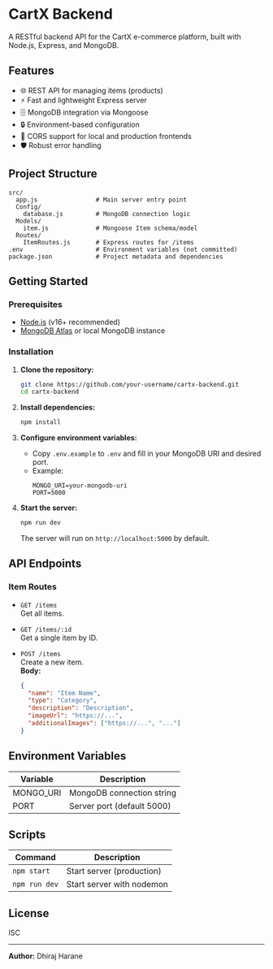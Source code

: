 # CartX Backend

A RESTful backend API for the CartX e-commerce platform, built with Node.js, Express, and MongoDB.

## Features

- 🌐 REST API for managing items (products)
- ⚡ Fast and lightweight Express server
- 🗄️ MongoDB integration via Mongoose
- 🔒 Environment-based configuration
- 🔄 CORS support for local and production frontends
- 🛡️ Robust error handling

## Project Structure

```
src/
  app.js                # Main server entry point
  Config/
    database.js         # MongoDB connection logic
  Models/
    item.js             # Mongoose Item schema/model
  Routes/
    ItemRoutes.js       # Express routes for /items
.env                    # Environment variables (not committed)
package.json            # Project metadata and dependencies
```

## Getting Started

### Prerequisites

- [Node.js](https://nodejs.org/) (v16+ recommended)
- [MongoDB Atlas](https://www.mongodb.com/cloud/atlas) or local MongoDB instance

### Installation

1. **Clone the repository:**
   ```sh
   git clone https://github.com/your-username/cartx-backend.git
   cd cartx-backend
   ```

2. **Install dependencies:**
   ```sh
   npm install
   ```

3. **Configure environment variables:**
   - Copy `.env.example` to `.env` and fill in your MongoDB URI and desired port.
   - Example:
     ```
     MONGO_URI=your-mongodb-uri
     PORT=5000
     ```

4. **Start the server:**
   ```sh
   npm run dev
   ```
   The server will run on `http://localhost:5000` by default.

## API Endpoints

### Item Routes

- `GET /items`  
  Get all items.

- `GET /items/:id`  
  Get a single item by ID.

- `POST /items`  
  Create a new item.  
  **Body:**  
  ```json
  {
    "name": "Item Name",
    "type": "Category",
    "description": "Description",
    "imageUrl": "https://...",
    "additionalImages": ["https://...", "..."]
  }
  ```

## Environment Variables

| Variable    | Description                |
|-------------|---------------------------|
| MONGO_URI   | MongoDB connection string |
| PORT        | Server port (default 5000)|

## Scripts

| Command        | Description                |
|----------------|---------------------------|
| `npm start`    | Start server (production) |
| `npm run dev`  | Start server with nodemon |

## License

ISC

---

**Author:** Dhiraj Harane